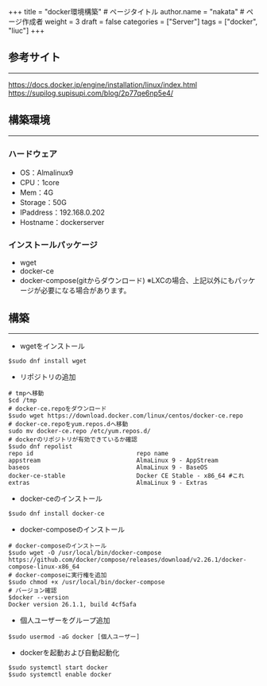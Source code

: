 +++
title = "docker環境構築" # ページタイトル
author.name = "nakata" # ページ作成者
weight = 3
draft = false
categories = ["Server"]
tags = ["docker", "liuc"]
+++

## 参考サイト
***
https://docs.docker.jp/engine/installation/linux/index.html \
https://supilog.supisupi.com/blog/2p77qe6np5e4/

## 構築環境
***
### ハードウェア
* OS：Almalinux9
* CPU：1core
* Mem：4G
* Storage：50G
* IPaddress：192.168.0.202
* Hostname：dockerserver

### インストールパッケージ
* wget
* docker-ce
* docker-compose(gitからダウンロード)
※LXCの場合、上記以外にもパッケージが必要になる場合があります。

## 構築
***
* wgetをインストール
```
$sudo dnf install wget
```
* リポジトリの追加
```
# tmpへ移動
$cd /tmp
# docker-ce.repoをダウンロード
$sudo wget https://download.docker.com/linux/centos/docker-ce.repo
# docker-ce.repoをyum.repos.dへ移動
sudo mv docker-ce.repo /etc/yum.repos.d/
# dockerのリポジトリが有効できているか確認
$sudo dnf repolist
repo id                             repo name
appstream                           AlmaLinux 9 - AppStream
baseos                              AlmaLinux 9 - BaseOS
docker-ce-stable                    Docker CE Stable - x86_64 #これ
extras                              AlmaLinux 9 - Extras
```
* docker-ceのインストール
```
$sudo dnf install docker-ce 
```
* docker-composeのインストール
```
# docker-composeのインストール
$sudo wget -O /usr/local/bin/docker-compose https://github.com/docker/compose/releases/download/v2.26.1/docker-compose-linux-x86_64
# docker-composeに実行権を追加
$sudo chmod +x /usr/local/bin/docker-compose
# バージョン確認
$docker --version
Docker version 26.1.1, build 4cf5afa
```
* 個人ユーザーをグループ追加
```
$sudo usermod -aG docker [個人ユーザー]
```
* dockerを起動および自動起動化
```
$sudo systemctl start docker
$sudo systemctl enable docker
```
